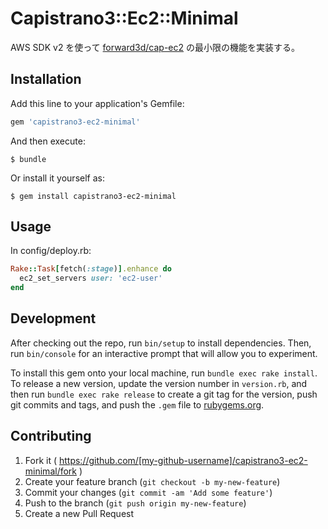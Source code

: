 # Capistrano3::Ec2::Minimal

AWS SDK v2 を使って [forward3d/cap-ec2](https://github.com/forward3d/cap-ec2) の最小限の機能を実装する。

## Installation

Add this line to your application's Gemfile:

```ruby
gem 'capistrano3-ec2-minimal'
```

And then execute:

    $ bundle

Or install it yourself as:

    $ gem install capistrano3-ec2-minimal

## Usage

In config/deploy.rb:

```ruby
Rake::Task[fetch(:stage)].enhance do
  ec2_set_servers user: 'ec2-user'
end
```

## Development

After checking out the repo, run `bin/setup` to install dependencies. Then, run `bin/console` for an interactive prompt that will allow you to experiment.

To install this gem onto your local machine, run `bundle exec rake install`. To release a new version, update the version number in `version.rb`, and then run `bundle exec rake release` to create a git tag for the version, push git commits and tags, and push the `.gem` file to [rubygems.org](https://rubygems.org).

## Contributing

1. Fork it ( https://github.com/[my-github-username]/capistrano3-ec2-minimal/fork )
2. Create your feature branch (`git checkout -b my-new-feature`)
3. Commit your changes (`git commit -am 'Add some feature'`)
4. Push to the branch (`git push origin my-new-feature`)
5. Create a new Pull Request
